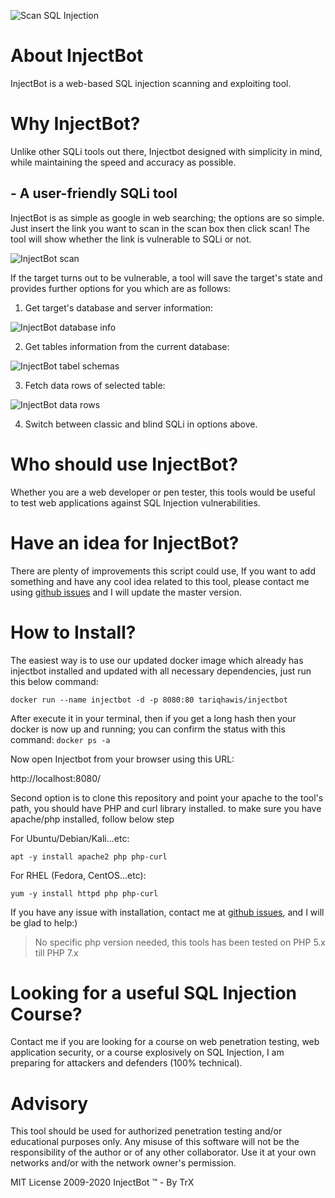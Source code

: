 ![Scan SQL Injection](https://www.tariqhawis.com/img/injectbot/injectbot-flag.png)

# About InjectBot

InjectBot is a web-based SQL injection scanning and exploiting tool. 

# Why InjectBot?

Unlike other SQLi tools out there, Injectbot designed with simplicity in mind, while maintaining the speed and accuracy as possible.


## - A user-friendly SQLi tool

InjectBot is as simple as google in web searching; the options are so simple. Just insert the link you want to scan in the scan box then click scan! The tool will show whether the link is vulnerable to SQLi or not.

![InjectBot scan](https://www.tariqhawis.com/img/injectbot/injectbot-scan.png)

If the target turns out to be vulnerable, a tool will save the target's state and provides further options for you which are as follows:

1. Get target's database and server information:

![InjectBot database info](https://www.tariqhawis.com/img/injectbot/injectbot-dbinfo.png)


2. Get tables information from the current database:

![InjectBot tabel schemas](https://www.tariqhawis.com/img/injectbot/injectbot-tableschema.png)


3. Fetch data rows of selected table:

![InjectBot data rows](https://www.tariqhawis.com/img/injectbot/injectbot-datarows.png)


4. Switch between classic and blind SQLi in options above.


# Who should use InjectBot?

Whether you are a web developer or pen tester, this tools would be useful to test web applications against SQL Injection vulnerabilities. 


# Have an idea for InjectBot?

There are plenty of improvements this script could use, If you want to add something and have any cool idea related to this tool, please contact me using [github issues](https://github.com/tariqhawis/injectbot/issues) and I will update the master version.


# How to Install?

The easiest way is to use our updated docker image which already has injectbot installed and updated with all necessary dependencies, just run this below command:

``docker run --name injectbot -d -p 8080:80 tariqhawis/injectbot``

After execute it in your terminal, then if you get a long hash then your docker is now up and running; you can confirm the status with this command: ``docker ps -a``

Now open Injectbot from your browser using this URL:

http://localhost:8080/

Second option is to clone this repository and point your apache to the tool's path, you should have PHP and curl library installed. to make sure you have apache/php installed, follow below step

For Ubuntu/Debian/Kali...etc:

``apt -y install apache2 php php-curl``

For RHEL (Fedora, CentOS...etc):

``yum -y install httpd php php-curl``

If you have any issue with installation, contact me at [github issues](https://github.com/tariqhawis/injectbot/issues), and I will be glad to help:)


> No specific php version needed, this tools has been tested on PHP 5.x till PHP 7.x


# Looking for a useful SQL Injection Course?

Contact me if you are looking for a course on web penetration testing, web application security, or a course explosively on SQL Injection, I am preparing for attackers and defenders (100% technical).


# Advisory

This tool should be used for authorized penetration testing and/or educational purposes only. 
Any misuse of this software will not be the responsibility of the author or of any other collaborator. 
Use it at your own networks and/or with the network owner's permission.


MIT License 2009-2020 InjectBot :tm: - By TrX
